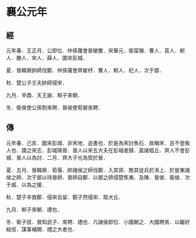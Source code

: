 # 襄公元年
## 經

元年春．王正月．公即位．仲孫蔑會晉欒黶．宋華元．衛甯殖．曹人．莒人．邾人．滕人．宋人．薛人．圍宋彭城．

夏．晉韓厥帥師伐鄭．仲孫蔑會齊崔杼．曹人．邾人．杞人．次于鄫．

秋．楚公子壬夫帥師侵宋．

九月．辛酉．天王崩．邾子來朝．

冬．衛侯使公孫剽來聘．晉侯使荀罃來聘．

## 傳

元年春．己亥．圍宋彭城．非宋地．追書也．於是為宋討魚石．故稱宋．且不登叛人也．謂之宋志．彭城降晉．晉人以宋五大夫在彭城者歸．寘諸瓠丘．齊人不會彭城．晉人以為討．二月．齊大子光為質於晉．

夏．五月．晉韓厥．荀偃．帥諸侯之師伐鄭．入其郛．敗其徒兵於洧上．於是東諸侯之師．次于鄫以待晉師．晉師自鄭．以鄫之師侵楚焦夷．及陳．晉侯．衛侯．次于戚．以為之援．

秋．楚子辛救鄭．侵宋呂留．鄭子然侵宋．取犬丘．

九月．邾子來朝．禮也．

冬．衛子叔．晉知武子．來聘．禮也．凡諸侯即位．小國朝之．大國聘焉．以繼好結信．謀事補闕．禮之大者也．

